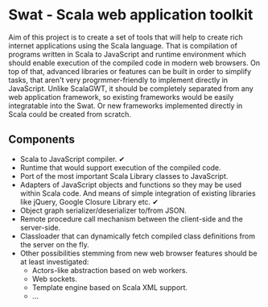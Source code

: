 # Swat - Scala web application toolkit

Aim of this project is to create a set of tools that will help to create rich internet applications using the Scala language. That is compilation of programs written in Scala to JavaScript and runtime environment which should enable execution of the compiled code in modern web browsers. On top of that, advanced libraries or features can be built in order to simplify tasks, that aren't very progrmmer-friendly to implement directly in JavaScript. Unlike ScalaGWT, it should be completely separated from any web application framework, so existing frameworks would be easily integratable into the Swat. Or new frameworks implemented directly in Scala could be created from scratch.

## Components

- Scala to JavaScript compiler. ✔
- Runtime that would support execution of the compiled code.
- Port of the most important Scala Library classes to JavaScript.
- Adapters of JavaScript objects and functions so they may be used within Scala code. And means of simple integration of existing libraries like jQuery, Google Closure Library etc. ✔
- Object graph serializer/deserializer to/from JSON.
- Remote procedure call mechanism between the client-side and the server-side.
- Classloader that can dynamically fetch compiled class definitions from the server on the fly.
- Other possibilities stemming from new web browser features should be at least investigated:
  - Actors-like abstraction based on web workers.
  - Web sockets.
  - Template engine based on Scala XML support.
  - ...

